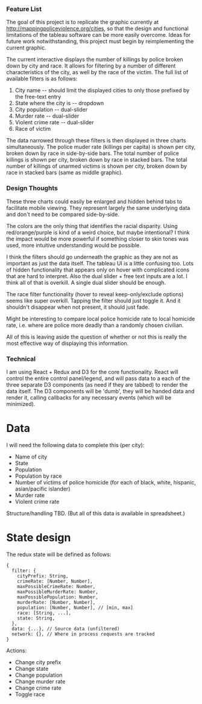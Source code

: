 

### Feature List

The goal of this project is to replicate the graphic currently at
http://mappingpoliceviolence.org/cities, so that the design and functional
limitations of the tableau software can be more easily overcome. Ideas for
future work notwithstanding, this project must begin by reimplementing the
current graphic.

The current interactive displays the number of killings by police broken down by
city and race. It allows for filtering by a number of different characteristics
of the city, as well by the race of the victim. The full list of available
filters is as follows:

1. City name -- should limit the displayed cities to only those prefixed by the
free-text entry
2. State where the city is -- dropdown
3. City population -- dual-slider
4. Murder rate -- dual-slider
5. Violent crime rate -- dual-slider
6. Race of victim

The data narrowed through these filters is then displayed in three charts
simultaneously. The police muder rate (killings per capita) is shown per city,
broken down by race in side-by-side bars. The total number of police killings is
shown per city, broken down by race in stacked bars. The total number of
killings of unarmed victims is shown per city, broken down by race in stacked
bars (same as middle graphic).


### Design Thoughts

These three charts could easily be enlarged and hidden behind tabs to facilitate
mobile viewing. They represent largely the same underlying data and don't need
to be compared side-by-side.

The colors are the only thing that identifies the racial disparity. Using
red/orange/purple is kind of a weird choice, but maybe intentional? I think the
impact would be more powerful if something closer to skin tones was used, more
intuitive understanding would be possible.

I think the filters should go underneath the graphic as they are not as
important as just the data itself. The tableau UI is a little confusing too.
Lots of hidden functionality that appears only on hover with complicated icons
that are hard to interpret. Also the dual slider + free text inputs are a lot. I
think all of that is overkill. A single dual slider should be enough.

The race filter functionality (hover to reveal keep-only/exclude options) seems
like super overkill. Tapping the filter should just toggle it. And it shouldn't
disappear when not present, it should just fade.

Might be interesting to compare local police homicide rate to local homicide
rate, i.e. where are police more deadly than a randomly chosen civilian.

All of this is leaving aside the question of whether or not this is really the
most effective way of displaying this information.


### Technical

I am using React + Redux and D3 for the core functionality. React will control
the entire control panel/legend, and will pass data to a each of the three
separate D3 components (as need if they are tabbed) to render the data itself.
The D3 components will be 'dumb', they will be handed data and render it,
calling callbacks for any necessary events (which will be minimized).


# Data

I will need the following data to complete this (per city):

- Name of city
- State
- Population
- Population by race
- Number of victims of police homicide (for each of black, white, hispanic, asian/pacific islander)
- Murder rate
- Violent crime rate

Structure/handling TBD. (But all of this data is available in spreadsheet.)


# State design

The redux state will be defined as follows:
```
{
  filter: {
    cityPrefix: String,
    crimeRate: [Number, Number],
    maxPossibleCrimeRate: Number,
    maxPossibleMurderRate: Number,
    maxPossiblePopulation: Number,
    murderRate: [Number, Number],
    population: [Number, Number], // [min, max]
    race: [String, ...],
    state: String,
  },
  data: {...}, // Source data (unfiltered)
  network: {}, // Where in process requests are tracked
}
```

Actions:
- Change city prefix
- Change state
- Change population
- Change murder rate
- Change crime rate
- Toggle race
